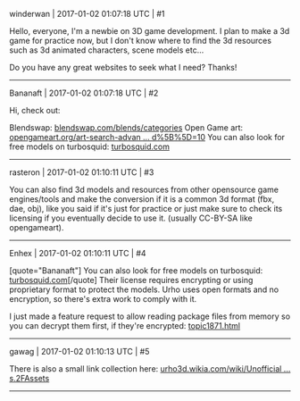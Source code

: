 winderwan | 2017-01-02 01:07:18 UTC | #1

Hello, everyone, I'm a newbie on 3D game development. I plan to make a 3d game for practice now, but I don't know where to find the 3d resources such as 3d animated characters, scene models etc...

Do you have any great websites to seek what I need? Thanks!

-------------------------

Bananaft | 2017-01-02 01:07:18 UTC | #2

Hi, check out:

Blendswap: [blendswap.com/blends/categories](http://www.blendswap.com/blends/categories)
Open Game art: [opengameart.org/art-search-advan ... d%5B%5D=10](http://opengameart.org/art-search-advanced?keys=&field_art_type_tid%5B%5D=10)
You can also look for free models on turbosquid: [turbosquid.com](http://www.turbosquid.com)

-------------------------

rasteron | 2017-01-02 01:10:11 UTC | #3

You can also find 3d models and resources from other opensource game engines/tools and make the conversion if it is a common 3d format (fbx, dae, obj), like you said if it's just for practice or just make sure to check its licensing if you eventually decide to use it. (usually CC-BY-SA like opengameart).

-------------------------

Enhex | 2017-01-02 01:10:11 UTC | #4

[quote="Bananaft"]
You can also look for free models on turbosquid: [turbosquid.com](http://www.turbosquid.com)[/quote]
Their license requires encrypting or using proprietary format to protect the models.
Urho uses open formats and no encryption, so there's extra work to comply with it.

I just made a feature request to allow reading package files from memory so you can decrypt them first, if they're encrypted:
[topic1871.html](http://discourse.urho3d.io/t/packagefile-open-from-memory/1792/1)

-------------------------

gawag | 2017-01-02 01:10:13 UTC | #5

There is also a small link collection here: [urho3d.wikia.com/wiki/Unofficial ... s.2FAssets](http://urho3d.wikia.com/wiki/Unofficial_Urho3D_Wiki#Free_.28Blender.29_3D_Models.2FAssets)

-------------------------


